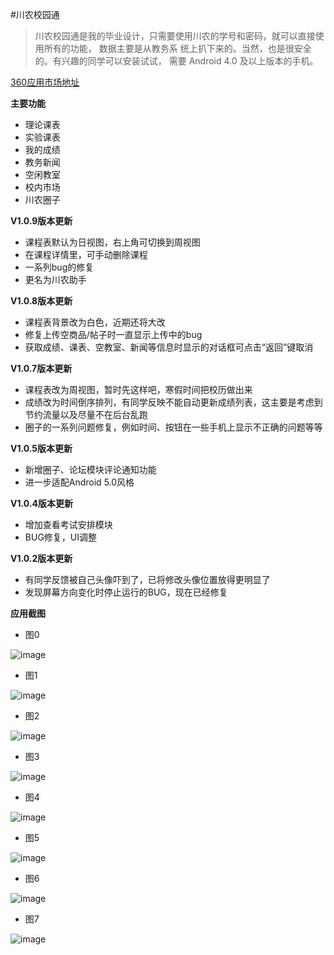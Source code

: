 #川农校园通
> 川农校园通是我的毕业设计，只需要使用川农的学号和密码，就可以直接使用所有的功能，
> 数据主要是从教务系 统上扒下来的。当然，也是很安全的。有兴趣的同学可以安装试试，
> 需要 Android 4.0 及以上版本的手机。

[360应用市场地址][1]


**主要功能**

* 理论课表
* 实验课表
* 我的成绩
* 教务新闻
* 空闲教室
* 校内市场
* 川农圈子

**V1.0.9版本更新**

* 课程表默认为日视图，右上角可切换到周视图
* 在课程详情里，可手动删除课程
* 一系列bug的修复
* 更名为川农助手

**V1.0.8版本更新**

* 课程表背景改为白色，近期还将大改
* 修复上传空商品/帖子时一直显示上传中的bug
* 获取成绩、课表、空教室、新闻等信息时显示的对话框可点击“返回”键取消

**V1.0.7版本更新**

* 课程表改为周视图，暂时先这样吧，寒假时间把校历做出来
* 成绩改为时间倒序排列，有同学反映不能自动更新成绩列表，这主要是考虑到节约流量以及尽量不在后台乱跑
* 圈子的一系列问题修复，例如时间、按钮在一些手机上显示不正确的问题等等

**V1.0.5版本更新**

* 新增圈子、论坛模块评论通知功能
* 进一步适配Android 5.0风格

**V1.0.4版本更新**

* 增加查看考试安排模块
* BUG修复，UI调整

**V1.0.2版本更新**

* 有同学反馈被自己头像吓到了，已将修改头像位置放得更明显了
* 发现屏幕方向变化时停止运行的BUG，现在已经修复

**应用截图**

* 图0

 ![image](https://github.com/WinsonTse/SicauHelper/raw/master/Screenshots/img0.png)
* 图1

 ![image](https://github.com/WinsonTse/SicauHelper/raw/master/Screenshots/img1.png)
* 图2

 ![image](https://github.com/WinsonTse/SicauHelper/raw/master/Screenshots/img2.png)
* 图3

 ![image](https://github.com/WinsonTse/SicauHelper/raw/master/Screenshots/img3.png)
* 图4

 ![image](https://github.com/WinsonTse/SicauHelper/raw/master/Screenshots/img4.png)
* 图5

 ![image](https://github.com/WinsonTse/SicauHelper/raw/master/Screenshots/img5.png)
* 图6

 ![image](https://github.com/WinsonTse/SicauHelper/raw/master/Screenshots/img6.png)
* 图7

 ![image](https://github.com/WinsonTse/SicauHelper/raw/master/Screenshots/img7.png)
 
  [1]: http://zhushou.360.cn/detail/index/soft_id/2395455?recrefer=SE_D_%E5%B7%9D%E5%86%9C
  
